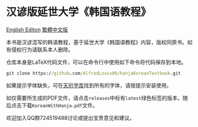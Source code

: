 # 汉谚版延世大学《韩国语教程》

[English Editon](README.md) [繁體中文版](README-TC.md)

本书是汉谚混写的韩语教程，基于延世大学《韩国语教程》内容，版权同原书。如有侵权行为请联系本人删除。

仓库本身是LaTeX代码文件，可以在命令行中使用如下命令将代码保存到本地。

```cmd
git clone https://github.com/AlfredLouis00/hanjaKoreanTextbook.git
```

如果提示字体缺失，可在[天珩字库](http://cheonhyeong.com/Simplified/download.html)找到所有的字体，请按提示安装使用。

如仅需要所生成的PDF文件，请点击`releases`中标有`latest`绿色标签的版本，随后点击下载`KoreanWithHanja.pdf`文件。

欢迎加入QQ群724519488讨论或提出宝贵意见和建议。
